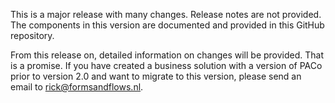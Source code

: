 This is a major release with many changes. Release notes are not provided. The components in this version are documented and provided in this GitHub repository.

From this release on, detailed information on changes will be provided. That is a promise. If you have created a business solution with a version of PACo prior to version 2.0 and want to migrate to this version, please send an email to rick@formsandflows.nl.
